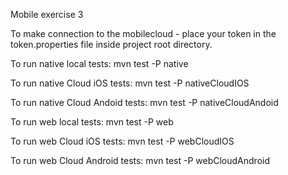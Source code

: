 Mobile exercise 3 

To make connection to the mobilecloud - 
place your token in the token.properties file inside project root directory.



To run native local tests:
mvn test -P native

To run native Cloud iOS tests:
mvn test -P nativeCloudIOS

To run native Cloud Andoid tests:
mvn test -P nativeCloudAndoid


To run web local tests:
mvn test -P web

To run web Cloud iOS tests:
mvn test -P webCloudIOS

To run web Cloud Android tests:
mvn test -P webCloudAndroid

